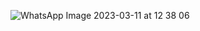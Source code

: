 ![WhatsApp Image 2023-03-11 at 12 38 06](https://user-images.githubusercontent.com/83288606/224470551-02456a32-21b9-4494-a902-595590bb80dd.jpeg)
